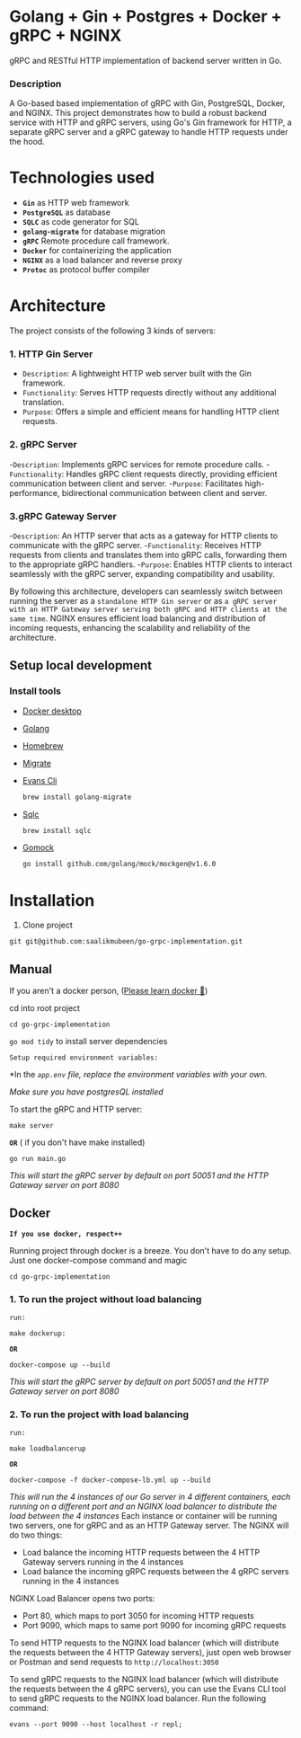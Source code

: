 # Golang + Gin + Postgres + Docker + gRPC + NGINX

gRPC and RESTful HTTP implementation of backend server written in Go.


### Description
A Go-based based implementation of gRPC with Gin, PostgreSQL, Docker, and NGINX. This project
demonstrates how to build a robust backend service with HTTP and gRPC servers, using Go's Gin
framework for HTTP, a separate gRPC server  and a gRPC gateway to handle HTTP requests under the hood.


# Technologies used

- **`Gin`** as HTTP web framework
- **`PostgreSQL`** as database
- **`SQLC`** as code generator for SQL
- **`golang-migrate`** for database migration
- **`gRPC`** Remote procedure call framework.
- **`Docker`** for containerizing the application
- **`NGINX`** as a load balancer and reverse proxy
- **`Protoc`** as protocol buffer compiler




# Architecture

The project consists of the following 3 kinds of servers:


### 1. HTTP Gin Server

- `Description`: A lightweight HTTP web server built with the Gin framework.
- `Functionality`: Serves HTTP requests directly without any additional translation.
- `Purpose`: Offers a simple and efficient means for handling HTTP client requests.


### 2. gRPC Server

-`Description`: Implements gRPC services for remote procedure calls.
-`Functionality`: Handles gRPC client requests directly, providing efficient communication between client and server.
-`Purpose`: Facilitates high-performance, bidirectional communication between client and server.

### 3.gRPC Gateway Server

-`Description`: An HTTP server that acts as a gateway for HTTP clients to communicate with the gRPC server.
-`Functionality`: Receives HTTP requests from clients and translates them into gRPC calls, forwarding them to the appropriate gRPC handlers.
-`Purpose`: Enables HTTP clients to interact seamlessly with the gRPC server, expanding compatibility and usability.


By following this architecture, developers can seamlessly switch between running the server as a `standalone HTTP Gin server` or as `a gRPC server with an HTTP Gateway server serving both gRPC and HTTP clients at the same time`. NGINX ensures efficient load balancing and distribution of incoming requests, enhancing the scalability and reliability of the  architecture.


## Setup local development


### Install tools

- [Docker desktop](https://www.docker.com/products/docker-desktop)
- [Golang](https://golang.org/)
- [Homebrew](https://brew.sh/)
- [Migrate](https://github.com/golang-migrate/migrate/tree/master/cmd/migrate)
- [Evans Cli](https://github.com/ktr0731/evans)


    ```bash
    brew install golang-migrate
    ```


- [Sqlc](https://github.com/kyleconroy/sqlc#installation)

    ```bash
    brew install sqlc
    ```

- [Gomock](https://github.com/golang/mock)

    ``` bash
    go install github.com/golang/mock/mockgen@v1.6.0
    ```


# Installation

1. Clone project

```
git git@github.com:saalikmubeen/go-grpc-implementation.git
```

## Manual

If you aren't a docker person, ([Please learn docker 🥲](https://www.docker.com/why-docker))

cd into root project

```
cd go-grpc-implementation
```

`go mod tidy` to install server dependencies

`Setup required environment variables:`

*In the **`app.env`* file, replace the environment variables with your own.*

*Make sure you have postgresQL  installed*


To start the gRPC and HTTP server:

```
make server
```

**`OR`** ( if you don't have make installed)

```
go run main.go
```


*This will start the gRPC server by default on port  50051 and the HTTP Gateway server on port 8080*


## Docker

**`If you use docker, respect++`**

Running project through docker is a breeze. You don't have to do any setup. Just one docker-compose command and magic

`cd go-grpc-implementation`

### 1. To run the project without load balancing

`run:`

```
make dockerup:
```

**`OR`**

```
docker-compose up --build
```

*This will start the gRPC server by default on port  50051 and the HTTP Gateway server on port 8080*

### 2. To run the project with load balancing

`run:`

```
make loadbalancerup
```

**`OR`**

```
docker-compose -f docker-compose-lb.yml up --build
```

*This will run the 4 instances of our Go server in 4 different containers, each running on a different port and an NGINX load balancer to distribute the load between the 4 instances*
Each instance or container will be running two servers, one for gRPC and as an  HTTP Gateway server. The NGINX will do two things:

- Load balance the incoming HTTP requests between the 4 HTTP Gateway servers running in the 4 instances
- Load balance the incoming gRPC requests between the 4 gRPC servers running in the 4 instances


NGINX Load Balancer opens two ports:

- Port 80, which maps to port 3050 for incoming HTTP requests
- Port 9090, which maps to same port 9090  for incoming gRPC requests


To send HTTP requests to the NGINX load balancer (which will distribute the requests between the 4 HTTP Gateway servers),
just open web browser or Postman and send requests to `http://localhost:3050`

To send gRPC requests to the NGINX load balancer (which will distribute the requests between the 4 gRPC servers),
you can use the Evans CLI tool to send gRPC requests to the NGINX load balancer. Run the following command:

```
evans --port 9090 --host localhost -r repl;
```